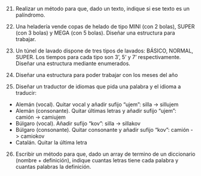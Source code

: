 21. Realizar un método para que, dado un texto, indique si ese texto es un palíndromo.

22. Una heladería vende copas de helado de tipo MINI (con 2 bolas), SUPER (con 3 bolas) y MEGA (con
    5 bolas). Diseñar una estructura para trabajar.

23. Un túnel de lavado dispone de tres tipos de lavados: BÁSICO, NORMAL, SUPER. Los tiempos para
    cada tipo son 3’, 5’ y 7’ respectivamente. Diseñar una estructura mediante enumerados.

24. Diseñar una estructura para poder trabajar con los meses del año

25. Diseñar un traductor de idiomas que pida una palabra y el idioma a traducir:
  - Alemán (vocal). Quitar vocal y añadir sufijo “ujem”: silla -> sillujem
  - Alemán (consonante). Quitar últimas letras y añadir sufijo “ujem”: camión -> camiujem
  - Búlgaro (vocal). Añadir sufijo “kov”: silla -> sillakov
  - Búlgaro (consonante). Quitar consonante y añadir sufijo “kov”: camión -> camiokov
  - Catalán. Quitar la última letra

26. Escribir un método para que, dado un array de termino de un diccionario (nombre +
    definición), indique cuantas letras tiene cada palabra y cuantas palabras la definición.